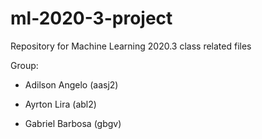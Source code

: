 # ml-2020-3-project
Repository for Machine Learning 2020.3 class related files

Group:

- Adilson Angelo (aasj2)

- Ayrton Lira (abl2)

- Gabriel Barbosa (gbgv)